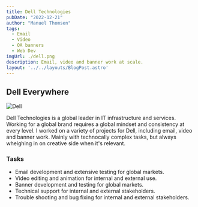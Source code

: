 ```yaml
---
title: Dell Technologies
pubDate: "2022-12-21"
author: "Manuel Thomsen"
tags:
  - Email
  - Video
  - OA banners
  - Web Dev
imgUrl: ./dell.png
description: Email, video and banner work at scale. 
layout: '../../layouts/BlogPost.astro'
---
```


## Dell Everywhere

![Dell](/dell.png)

Dell Technologies is a global leader in IT infrastructure and services. Working for a global brand requires a global mindset and consistency at every level. I worked on a variety of projects for Dell, including email, video and banner work. Mainly with technocally complex tasks, but always wheighing in on creative side when it's relevant.

### Tasks

- Email development and extensive testing for global markets.
- Video editing and animation for internal and external use.
- Banner development and testing for global markets.
- Technical support for internal and external stakeholders.
- Trouble shooting and bug fixing for internal and external stakeholders.
